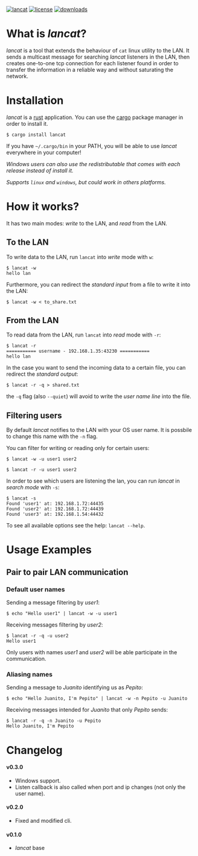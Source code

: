 [![lancat](https://img.shields.io/crates/v/lancat.svg)](https://crates.io/crates/lancat)
[![license](https://img.shields.io/crates/l/lancat.svg)](https://www.apache.org/licenses/LICENSE-2.0.txt)
[![downloads](https://img.shields.io/crates/d/lancat.svg)](https://crates.io/crates/lancat)

# What is *lancat*?
*lancat* is a tool that extends the behaviour of `cat` linux utility to the LAN.
It sends a multicast message for searching *lancat* listeners in the LAN,
then creates one-to-one tcp connection for each listener found in order to transfer the information
in a reliable way and without saturating the network.

# Installation
*lancat* is a [rust][rust] application. You can use the [cargo][cargo] package manager in order to install it.
```
$ cargo install lancat
```
If you have `~/.cargo/bin` in your PATH, you will be able to use *lancat* everywhere in your computer!

*Windows users can also use the redistributable that comes with each release instead of install it.*

*Supports `linux` and `windows`, but could work in others platforms.*

# How it works?
It has two main modes: *write* to the LAN, and *read* from the LAN.

## To the LAN
To write data to the LAN, run `lancat` into *write* mode with `w`:
```
$ lancat -w
hello lan
```

Furthermore, you can redirect the *standard input* from a file to write it into the LAN:
```
$ lancat -w < to_share.txt
```

## From the LAN
To read data from the LAN, run `lancat` into *read* mode with `-r`:
```
$ lancat -r
=========== username - 192.168.1.35:43230 ===========
hello lan
```

In the case you want to send the incoming data to a certain file, you can redirect the *standard output*:
```
$ lancat -r -q > shared.txt
```
the `-q` flag (also `--quiet`) will avoid to write the *user name line* into the file.

## Filtering users
By default *lancat* notifies to the LAN with your OS user name.
It is possbile to change this name with the `-n` flag.

You can filter for writing or reading only for certain users:
```
$ lancat -w -u user1 user2
```
```
$ lancat -r -u user1 user2
```

In order to see which users are listening the lan, you can run *lancat* in *search mode* with `-s`:
```
$ lancat -s
Found 'user1' at: 192.168.1.72:44435
Found 'user2' at: 192.168.1.72:44439
Found 'user3' at: 192.168.1.54:44432
```

To see all available options see the help: `lancat --help`.

# Usage Examples
## Pair to pair LAN communication
### Default user names
Sending a message filtering by *user1*:
```
$ echo "Hello user1" | lancat -w -u user1
```
Receiving messages filtering by *user2*:
```
$ lancat -r -q -u user2
Hello user1
```
Only users with names *user1* and *user2* will be able participate in the communication.

### Aliasing names
Sending a message to *Juanito* identifying us as *Pepito*:
```
$ echo "Hello Juanito, I'm Pepito" | lancat -w -n Pepito -u Juanito
```
Receiving messages intended for *Juanito* that only *Pepito* sends:
```
$ lancat -r -q -n Juanito -u Pepito
Hello Juanito, I'm Pepito
```

# Changelog
#### v0.3.0
* Windows support.
* Listen callback is also called when port and ip changes (not only the user name).
#### v0.2.0
* Fixed and modified cli. 
#### v0.1.0
* *lancat* base

[rust]: https://www.rust-lang.org/
[cargo]: https://doc.rust-lang.org/cargo/getting-started/installation.html
